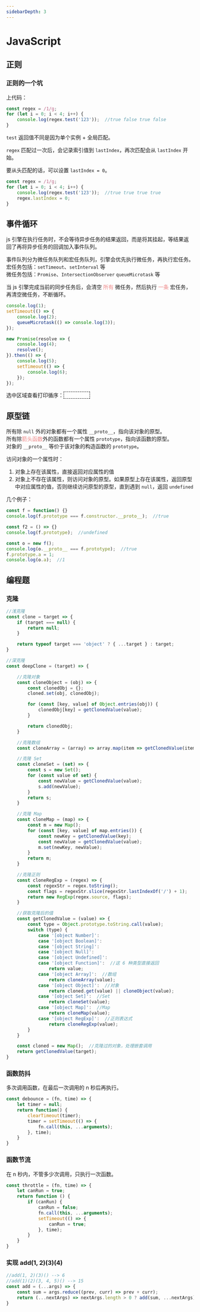 ```yaml
---
sidebarDepth: 3
---
```

# JavaScript

## 正则

### 正则的一个坑
上代码：
``` js
const regex = /1/g;
for (let i = 0; i < 4; i++) {
    console.log(regex.test('123'));  //true false true false
}
```
`test` 返回值不同是因为单个实例 + 全局匹配。

`regex` 匹配过一次后，会记录索引值到 `lastIndex`，再次匹配会从 `lastIndex` 开始。

要从头匹配的话，可以设置 `lastIndex = 0`。

``` js
const regex = /1/g;
for (let i = 0; i < 4; i++) {
    console.log(regex.test('123'));  //true true true true
    regex.lastIndex = 0;
}
```

## 事件循环
js 引擎在执行任务时，不会等待异步任务的结果返回，而是将其挂起，等结果返回了再将异步任务的回调加入事件队列。

事件队列分为微任务队列和宏任务队列，引擎会优先执行微任务，再执行宏任务。<br>
宏任务包括：`setTimeout`、`setInterval` 等<br>
微任务包括：`Promise`、`IntersectionObserver` `queueMicrotask` 等

当 js 引擎完成当前的同步任务后，会清空 <span style="color: #ee8888;">所有</span> 微任务，然后执行 <span style="color: #ee8888;">一条</span> 宏任务，再清空微任务，不断循环。

``` js
console.log(1);
setTimeout(() => {
    console.log(2);
    queueMicrotask(() => console.log(3));
});

new Promise(resolve => {
    console.log(4);
    resolve();
}).then(() => {
    console.log(5);
    setTimeout(() => {
        console.log(6); 
    });
});
```
选中区域查看打印循序：<span style="color: #fff; border: 1px dashed #000;">1 4 5 2 3 6</span>

## 原型链
所有除 `null` 外的对象都有一个属性 `__proto__`，指向该对象的原型。<br>
所有除<span style="color: #ee8888;">箭头函数</span>外的函数都有一个属性 `prototype`，指向该函数的原型。 <br>
对象的 `__proto__` 等价于该对象的构造函数的 `prototype`。 <br>

访问对象的一个属性时：
1. 对象上存在该属性，直接返回对应属性的值
2. 对象上不存在该属性，则访问对象的原型。如果原型上存在该属性，返回原型中对应属性的值，否则继续访问原型的原型，直到遇到 `null`，返回 `undefined`

几个例子：
``` js
const f = function() {}
console.log(f.prototype === f.constructor.__proto__);  //true

const f2 = () => {}
console.log(f.prototype);  //undefined

const o = new f();
console.log(o.__proto__ === f.prototype);  //true
f.prototype.a = 1;
console.log(o.a);  //1
```

## 编程题

### 克隆
``` js
//浅克隆
const clone = target => {
    if (target === null) {
        return null;
    }

    return typeof target === 'object' ? { ...target } : target;
}

//深克隆
const deepClone = (target) => {

    //克隆对象
    const cloneObject = (obj) => {
        const clonedObj = {};
        cloned.set(obj, clonedObj);

        for (const [key, value] of Object.entries(obj)) {
            clonedObj[key] = getClonedValue(value);
        }

        return clonedObj;
    }

    //克隆数组
    const cloneArray = (array) => array.map(item => getClonedValue(item));

    //克隆 Set
    const cloneSet = (set) => {
        const s = new Set();
        for (const value of set) {
            const newValue = getClonedValue(value);
            s.add(newValue);
        }
        return s;
    }

    //克隆 Map
    const cloneMap = (map) => {
        const m = new Map();
        for (const [key, value] of map.entries()) {
            const newKey = getClonedValue(key);
            const newValue = getClonedValue(value);
            m.set(newKey, newValue);
        }
        return m;
    }

    //克隆正则
    const cloneRegExp = (regex) => {
        const regexStr = regex.toString();
        const flags = regexStr.slice(regexStr.lastIndexOf('/') + 1);
        return new RegExp(regex.source, flags);
    }

    //获取克隆后的值
    const getClonedValue = (value) => {
        const type = Object.prototype.toString.call(value);
        switch (type) {
            case '[object Number]':
            case '[object Boolean]':
            case '[object String]':
            case '[object Null]':
            case '[object Undefined]':
            case '[object Function]':  //这 6 种类型直接返回
                return value;
            case '[object Array]':  //数组
                return cloneArray(value);
            case '[object Object]':  //对象
                return cloned.get(value) || cloneObject(value);
            case '[object Set]':  //Set
                return cloneSet(value);
            case '[object Map]':  //Map
                return cloneMap(value);
            case '[object RegExp]':  //正则表达式
                return cloneRegExp(value);
        }
    }

    const cloned = new Map();  //克隆过的对象，处理嵌套调用
    return getClonedValue(target);
}
```

### 函数防抖
多次调用函数，在最后一次调用的 n 秒后再执行。
``` js
const debounce = (fn, time) => {
    let timer = null;
    return function() {
        clearTimeout(timer);
        timer = setTimeout(() => {
            fn.call(this, ...arguments);
        }, time);
    }
}
```

### 函数节流
在 n 秒内，不管多少次调用，只执行一次函数。
``` js
const throttle = (fn, time) => {
    let canRun = true;
    return function () {
        if (canRun) {
            canRun = false;
            fn.call(this, ...arguments);
            setTimeout(() => {
                canRun = true;
            }, time);
        }
    }
}
```

### 实现 add(1, 2)(3)(4)
``` js
//add(1, 2)(3)() --> 6
//add(1)(2)(3, 4, 5)() --> 15
const add = (...args) => {
    const sum = args.reduce((prev, curr) => prev + curr);
    return (...nextArgs) => nextArgs.length > 0 ? add(sum, ...nextArgs) : sum;
}
```